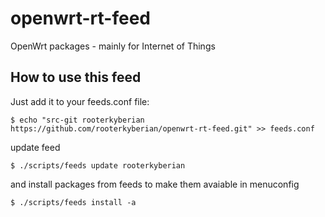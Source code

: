 openwrt-rt-feed
===================
OpenWrt packages - mainly for Internet of Things

## How to use this feed ##
Just add it to your feeds.conf file:

    $ echo "src-git rooterkyberian https://github.com/rooterkyberian/openwrt-rt-feed.git" >> feeds.conf

update feed

    $ ./scripts/feeds update rooterkyberian

and install packages from feeds to make them avaiable in menuconfig

    $ ./scripts/feeds install -a

